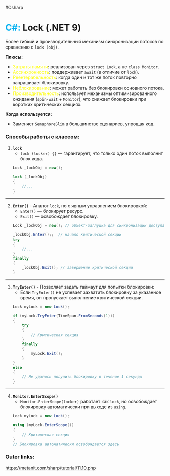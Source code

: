 #Csharp 
# <font color="#00b0f0">C#:</font> Lock (.NET 9)

Более гибкий и производительный механизм синхронизации потоков по сравнению с `lock (obj)`.

**Плюсы:**
- <font color="#ffff00">Затраты памяти</font>: реализован через `struct Lock`, а не `class Monitor`.
- <font color="#ffff00">Ассинхронность</font>: поддерживает `await` (в отличие от `lock`).
- <font color="#ffff00">Реентерабельность</font>: когда один и тот же поток повторно запрашивает блокировку.
- <font color="#ffff00">Неблокирование</font>: может работать без блокировки основного потока.
- <font color="#ffff00">Производительность</font>: использует механизмы оптимизированного ожидания (`spin-wait` + `Monitor`), что снижает блокировки при коротких критических секциях.

**Когда используется:**
- Заменяет `SemaphoreSlim` в большинстве сценариев, упрощая код.

### Способы работы с классом:

1. **`lock`**
	- `lock (locker) {}` — гарантирует, что только один поток выполнит блок кода.
	```csharp
	Lock _lockObj = new();
	
	lock (_lockObj)
	{
		//...
	}
	```
---
2. **`Enter()`** - Аналог `lock`, но с явным управлением блокировкой:
	- `Enter()` — блокирует ресурс.  
	- `Exit()` — освобождает блокировку.
	```csharp
	Lock _lockObj = new(); // объект-заглушка для синхронизации доступа
	 
	_lockObj.Enter();;  // начало критической секции
	try
	{
		//...
	}  
	finally 
	{ 
		_lockObj.Exit(); // завершение критической секции
	} 
	```
---
3. **`TryEnter()`** - Позволяет задать таймаут для попытки блокировки:
	- Если `TryEnter()` не успевает захватить блокировку за указанное время, он пропускает выполнение критической секции.
	```csharp
	Lock myLock = new Lock();
	
	if (myLock.TryEnter(TimeSpan.FromSeconds(1)))
	{
	    try
	    {
	        // Критическая секция
	    }
	    finally
	    {
	        myLock.Exit();
	    }
	}
	else
	{
	    // Не удалось получить блокировку в течение 1 секунды
	}
	```
---
4.  **`Monitor.EnterScope()`**
	 - `Monitor.EnterScope(locker)` работает как `lock`, но освобождает блокировку автоматически при выходе из `using`.
	```csharp
	Lock myLock = new Lock();
	
	using (myLock.EnterScope())
	{
	    // Критическая секция
	}
	// Блокировка автоматически освобождается здесь
	```

### Outer links:
https://metanit.com/sharp/tutorial/11.10.php